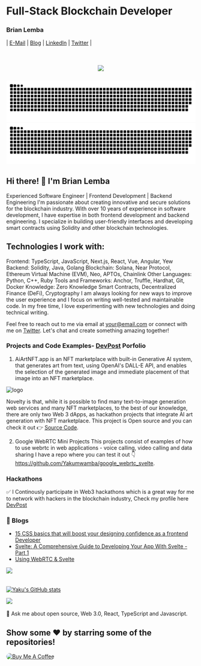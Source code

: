 


<p align="center" s>
<h1>Full-Stack Blockchain Developer</h1>
</p>

 ### Brian Lemba

| [E-Mail](brianlemba2@gmail.com) | [Blog](https://dev.to/yaku) | [LinkedIn](https://linkedin.com/in/brianlemba) | [Twitter](https://twitter.com/codewithYaku) |

<h1 align="center">
  <a href="#">
    <img src="https://readme-typing-svg.herokuapp.com/?lines=Hey+😀;nice+to+meet+you+🎉;&center=true&size=30">
  </a>
</h1>




![github contribution grid snake animation](https://raw.githubusercontent.com/platane/platane/output/github-contribution-grid-snake-dark.svg#gh-dark-mode-only)![github contribution grid snake animation](https://raw.githubusercontent.com/platane/platane/output/github-contribution-grid-snake.svg#gh-light-mode-only)

## Hi there! 👋 I'm Brian Lemba

Experienced Software Engineer | Frontend Development | Backend Engineering
I'm passionate about creating innovative and secure solutions for the blockchain industry. With over 10 years of experience in software development, I have expertise in both frontend development and backend engineering. I specialize in building user-friendly interfaces and developing smart contracts using Solidity and other blockchain technologies.

## Technologies I work with:

Frontend: TypeScript, JavaScript, Next.js, React, Vue, Angular, Yew
Backend: Solidity, Java, Golang
Blockchain: Solana, Near Protocol, Ethereum Virtual Machine (EVM), Neo, APTOs, Chainlink
Other Languages: Python, C++, Ruby
Tools and Frameworks: Anchor, Truffle, Hardhat, Git, Docker
Knowledge: Zero Knowledge Smart Contracts, Decentralized Finance (DeFi), Cryptography
I am always looking for new ways to improve the user experience and I focus on writing well-tested and maintainable code. In my free time, I love experimenting with new technologies and doing technical writing.

Feel free to reach out to me via email at your@email.com or connect with me on [Twitter](https://twitter.com/CodewithYaku). Let's chat and create something amazing together!



### Projects and Code Examples- [DevPost](https://devpost.com/Yakumwamba) Porfolio

1.   AiArtNFT.app is an NFT marketplace with built-in Generative AI system, that generates art from text, using OpenAI's DALL-E API, and enables the      					selection of the generated image and immediate placement of that image into an NFT marketplace.

![logo](https://user-images.githubusercontent.com/72974932/213672932-9773b21e-d028-42a4-bd11-3fc0a61d1df6.png)

  Novelty is that, while it is possible to find many text-to-image generation web services and many NFT marketplaces, to the best of our knowledge, 	there   are only two Web 3 dApps, as hackathon projects that integrate AI art generation with NFT marketplace. This project is Open source and you 	can check it   out 👉 [Source Code](https://github.com/Yakumwamba/xrp-generative-art/).


2. Google WebRTC Mini Projects
    This projects consist of examples of how to use webrtc in web applications - voice calling, video calling and data sharing
    I have a repo where you can test it out 👇
    https://github.com/Yakumwamba/google_webrtc_svelte. 


### Hackathons 
✅ I Continously participate in Web3 hackathons which is a great way for me to network with hackers in the blockchain industry, Check my profile here [DevPost](https://devpost.com/Yakumwamba) 
 
### 📕 Blogs 

<!-- BLOG-POST-LIST:START -->
  - [15 CSS basics that will boost your designing confidence as a frontend Developer](https://dev.to/yaku/15-css-that-will-boost-your-designing-confidence-as-frontend-developer-1j55)
  - [Svelte: A Comprehensive Guide to Developing Your App With Svelte - Part 1](https://dev.to/yaku/svelte-a-comprehensive-guide-to-developing-your-app-with-svelte-part-1-3iob)
  - [Using WebRTC & Svelte](https://dev.to/yaku/using-webrtc-and-svelte-3pn)
<!-- BLOG-POST-LIST:END -->
 <img src="https://activity-graph.herokuapp.com/graph?username=yakumwamba&theme=dracula&bg_color=00000000&color=22c55e&line=4c8ed9&point=00000000&area=true&hide_border=true"><br><br>

[![Yaku's GitHub stats](https://github-readme-stats.vercel.app/api?theme=radical&username=yakumwamba&count_private=true&show_icons=true&hide_title=true&include_all_commits=true)](https://github.com/anuraghazra/github-readme-stats)
 
 <img src="https://emojis.slackmojis.com/emojis/images/1593555389/9579/blob_excited.gif?1593555389" width="30"/>


💬 Ask me about open source, Web 3.0, React, TypeScript and Javascript.
## Show some ❤️ by starring some of the repositories!



<a href="https://www.buymeacoffee.com/yakumwamba" target="_blank"> 
    <img src="https://cdn.buymeacoffee.com/buttons/v2/default-red.png" alt="Buy Me A Coffee" style="height: 38px;width: 200px; border-radius: 200px;" >
    </a>




